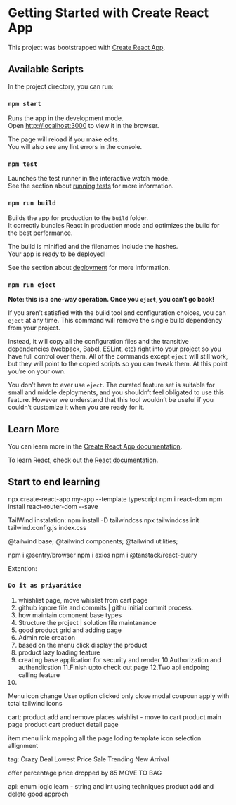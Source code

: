 # Getting Started with Create React App

This project was bootstrapped with [Create React App](https://github.com/facebook/create-react-app).

## Available Scripts

In the project directory, you can run:

### `npm start`

Runs the app in the development mode.\
Open [http://localhost:3000](http://localhost:3000) to view it in the browser.

The page will reload if you make edits.\
You will also see any lint errors in the console.

### `npm test`

Launches the test runner in the interactive watch mode.\
See the section about [running tests](https://facebook.github.io/create-react-app/docs/running-tests) for more information.

### `npm run build`

Builds the app for production to the `build` folder.\
It correctly bundles React in production mode and optimizes the build for the best performance.

The build is minified and the filenames include the hashes.\
Your app is ready to be deployed!

See the section about [deployment](https://facebook.github.io/create-react-app/docs/deployment) for more information.

### `npm run eject`

**Note: this is a one-way operation. Once you `eject`, you can’t go back!**

If you aren’t satisfied with the build tool and configuration choices, you can `eject` at any time. This command will remove the single build dependency from your project.

Instead, it will copy all the configuration files and the transitive dependencies (webpack, Babel, ESLint, etc) right into your project so you have full control over them. All of the commands except `eject` will still work, but they will point to the copied scripts so you can tweak them. At this point you’re on your own.

You don’t have to ever use `eject`. The curated feature set is suitable for small and middle deployments, and you shouldn’t feel obligated to use this feature. However we understand that this tool wouldn’t be useful if you couldn’t customize it when you are ready for it.

## Learn More

You can learn more in the [Create React App documentation](https://facebook.github.io/create-react-app/docs/getting-started).

To learn React, check out the [React documentation](https://reactjs.org/).

## Start to end learning
npx create-react-app my-app --template typescript
npm i react-dom
npm install react-router-dom --save

TailWind instalation:
npm install -D tailwindcss
npx tailwindcss init
tailwind.config.js
index.css

@tailwind base;
@tailwind components;
@tailwind utilities;

npm i @sentry/browser
npm i axios
npm i @tanstack/react-query

Extention:


### `Do it as priyaritice`
1. whishlist page, move whislist from cart page
2. github iqnore file and commits | githu initial commit process.
3. how maintain comonent base types
4. Structure the project | solution file maintanance
5. good product grid and adding page 
6. Admin role creation
7. based on the menu click display the product
8. product lazy loading feature
9. creating base application for security and render
10.Authorization and authendicstion
11.Finish upto check out page
12.Two api endpoing calling feature
13.


Menu icon change
User option clicked only close modal
coupoun apply with total
tailwind icons

cart:
product add and remove places
wishlist - move to cart
product main page
product cart
product detail page

item menu link mapping
all the page loding template
icon selection
allignment


tag:
Crazy Deal
Lowest Price
Sale 
Trending
New Arrival


offer percentage
price dropped by 85
MOVE TO BAG


api:
enum logic learn - string and int using techniques
product add and delete good approch



